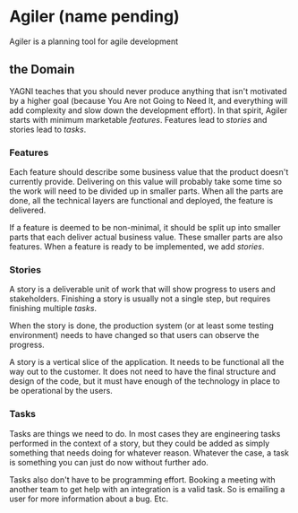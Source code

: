# Agiler (name pending)

Agiler is a planning tool for agile development

## the Domain

YAGNI teaches that you should never produce anything that isn't motivated by a
higher goal (because You Are not Going to Need It, and everything will add
complexity and slow down the development effort). In that spirit, Agiler starts
with minimum marketable *features*. Features lead to *stories* and stories lead
to *tasks*.

### Features

Each feature should describe some business value that the product doesn't
currently provide. Delivering on this value will probably take some time so the
work will need to be divided up in smaller parts. When all the parts are done,
all the technical layers are functional and deployed, the feature is delivered. 

If a feature is deemed to be non-minimal, it should be split up into smaller
parts that each deliver actual business value. These smaller parts are also
features. When a feature is ready to be implemented, we add *stories*.

### Stories

A story is a deliverable unit of work that will show progress to users and
stakeholders. Finishing a story is usually not a single step, but requires
finishing multiple *tasks*.

When the story is done, the production system (or at least some testing
environment) needs to have changed so that users can observe the progress.

A story is a vertical slice of the application. It needs to be functional
all the way out to the customer. It does not need to have the final structure
and design of the code, but it must have enough of the technology in place to
be operational by the users.

### Tasks

Tasks are things we need to do. In most cases they are engineering tasks
performed in the context of a story, but they could be added as simply
something that needs doing for whatever reason. Whatever the case, a task
is something you can just do now without further ado.

Tasks also don't have to be programming effort. Booking a meeting with another
team to get help with an integration is a valid task. So is emailing a user for
more information about a bug. Etc.

